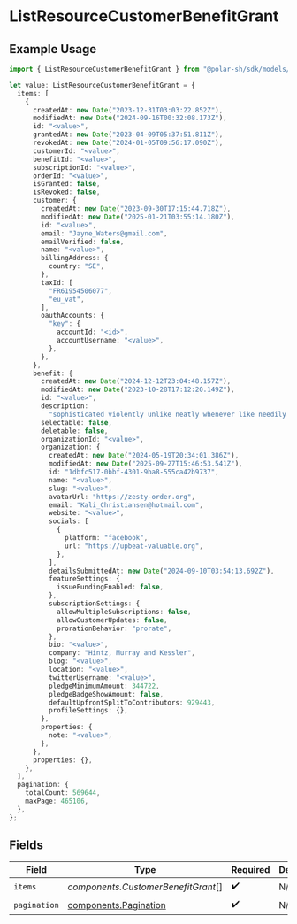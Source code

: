 # ListResourceCustomerBenefitGrant

## Example Usage

```typescript
import { ListResourceCustomerBenefitGrant } from "@polar-sh/sdk/models/components/listresourcecustomerbenefitgrant.js";

let value: ListResourceCustomerBenefitGrant = {
  items: [
    {
      createdAt: new Date("2023-12-31T03:03:22.852Z"),
      modifiedAt: new Date("2024-09-16T00:32:08.173Z"),
      id: "<value>",
      grantedAt: new Date("2023-04-09T05:37:51.811Z"),
      revokedAt: new Date("2024-01-05T09:56:17.090Z"),
      customerId: "<value>",
      benefitId: "<value>",
      subscriptionId: "<value>",
      orderId: "<value>",
      isGranted: false,
      isRevoked: false,
      customer: {
        createdAt: new Date("2023-09-30T17:15:44.718Z"),
        modifiedAt: new Date("2025-01-21T03:55:14.180Z"),
        id: "<value>",
        email: "Jayne_Waters@gmail.com",
        emailVerified: false,
        name: "<value>",
        billingAddress: {
          country: "SE",
        },
        taxId: [
          "FR61954506077",
          "eu_vat",
        ],
        oauthAccounts: {
          "key": {
            accountId: "<id>",
            accountUsername: "<value>",
          },
        },
      },
      benefit: {
        createdAt: new Date("2024-12-12T23:04:48.157Z"),
        modifiedAt: new Date("2023-10-28T17:12:20.149Z"),
        id: "<value>",
        description:
          "sophisticated violently unlike neatly whenever like needily tiny almost",
        selectable: false,
        deletable: false,
        organizationId: "<value>",
        organization: {
          createdAt: new Date("2024-05-19T20:34:01.386Z"),
          modifiedAt: new Date("2025-09-27T15:46:53.541Z"),
          id: "1dbfc517-0bbf-4301-9ba8-555ca42b9737",
          name: "<value>",
          slug: "<value>",
          avatarUrl: "https://zesty-order.org",
          email: "Kali_Christiansen@hotmail.com",
          website: "<value>",
          socials: [
            {
              platform: "facebook",
              url: "https://upbeat-valuable.org",
            },
          ],
          detailsSubmittedAt: new Date("2024-09-10T03:54:13.692Z"),
          featureSettings: {
            issueFundingEnabled: false,
          },
          subscriptionSettings: {
            allowMultipleSubscriptions: false,
            allowCustomerUpdates: false,
            prorationBehavior: "prorate",
          },
          bio: "<value>",
          company: "Hintz, Murray and Kessler",
          blog: "<value>",
          location: "<value>",
          twitterUsername: "<value>",
          pledgeMinimumAmount: 344722,
          pledgeBadgeShowAmount: false,
          defaultUpfrontSplitToContributors: 929443,
          profileSettings: {},
        },
        properties: {
          note: "<value>",
        },
      },
      properties: {},
    },
  ],
  pagination: {
    totalCount: 569644,
    maxPage: 465106,
  },
};
```

## Fields

| Field                                                          | Type                                                           | Required                                                       | Description                                                    |
| -------------------------------------------------------------- | -------------------------------------------------------------- | -------------------------------------------------------------- | -------------------------------------------------------------- |
| `items`                                                        | *components.CustomerBenefitGrant*[]                            | :heavy_check_mark:                                             | N/A                                                            |
| `pagination`                                                   | [components.Pagination](../../models/components/pagination.md) | :heavy_check_mark:                                             | N/A                                                            |